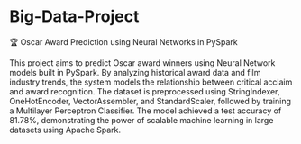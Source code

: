# Big-Data-Project

🏆 Oscar Award Prediction using Neural Networks in PySpark

This project aims to predict Oscar award winners using Neural Network models built in PySpark. By analyzing historical award data and film industry trends, the system models the relationship between critical acclaim and award recognition. The dataset is preprocessed using StringIndexer, OneHotEncoder, VectorAssembler, and StandardScaler, followed by training a Multilayer Perceptron Classifier. The model achieved a test accuracy of 81.78%, demonstrating the power of scalable machine learning in large datasets using Apache Spark.

